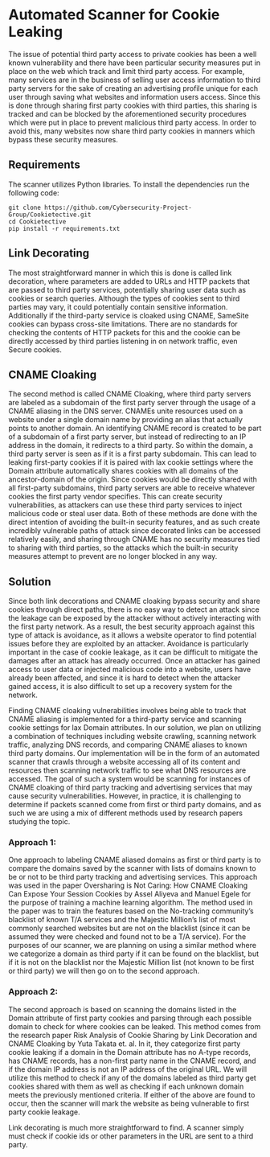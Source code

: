 # Automated Scanner for Cookie Leaking

The issue of potential third party access to private cookies has been a well known vulnerability and there have been particular security measures put in place on the web which track and limit third party access. For example, many services are in the business of selling user access information to third party servers for the sake of creating an advertising profile unique for each user through saving what websites and information users access. Since this is done through sharing first party cookies with third parties, this sharing is tracked and can be blocked by the aforementioned security procedures which were put in place to prevent malicious third party access. In order to avoid this, many websites now share third party cookies in manners which bypass these security measures.

## Requirements
The scanner utilizes Python libraries. To install the dependencies run the following code:
```
git clone https://github.com/Cybersecurity-Project-Group/Cookietective.git
cd Cookietective
pip install -r requirements.txt
```

## Link Decorating
The most straightforward manner in which this is done is called link decoration, where parameters are added to URLs and HTTP packets that are passed to third party services, potentially sharing user data such as cookies or search queries. Although the types of cookies sent to third parties may vary, it could potentially contain sensitive information. Additionally if the third-party service is cloaked using CNAME, SameSite cookies can bypass cross-site limitations. There are no standards for checking the contents of HTTP packets for this and the cookie can be directly accessed by third parties listening in on network traffic, even Secure cookies. 

## CNAME Cloaking
The second method is called CNAME Cloaking, where third party servers are labeled as a subdomain of the first party server through the usage of a CNAME aliasing in the DNS server. CNAMEs unite resources used on a website under a single domain name by providing an alias that actually points to another domain. An identifying CNAME record is created to be part of a subdomain of a first party server, but instead of redirecting to an IP address in the domain, it redirects to a third party. So within the domain, a third party server is seen as if it is a first party subdomain. This can lead to leaking first-party cookies if it is paired with lax cookie settings where the Domain attribute automatically shares cookies with all domains of the ancestor-domain of the origin. Since cookies would be directly shared with all first-party subdomains, third party servers are able to receive whatever cookies the first party vendor specifies. This can create security vulnerabilities, as attackers can use these third party services to inject malicious code or steal user data.
Both of these methods are done with the direct intention of avoiding the built-in security features, and as such create incredibly vulnerable paths of attack since decorated links can be accessed relatively easily, and sharing through CNAME has no security measures tied to sharing with third parties, so the attacks which the built-in security measures attempt to prevent are no longer blocked in any way.

## Solution

Since both link decorations and CNAME cloaking bypass security and share cookies through direct paths, there is no easy way to detect an attack since the leakage can be exposed by the attacker without actively interacting with the first party network. As a result,  the best security approach against this type of attack is avoidance, as it allows a website operator to find potential issues before they are exploited by an attacker. Avoidance is particularly important in the case of cookie leakage, as it can be difficult to mitigate the damages after an attack has already occurred. Once an attacker has gained access to user data or injected malicious code into a website, users have already been affected, and since it is hard to detect when the attacker gained access, it is also difficult to set up a recovery system for the network. 

Finding CNAME cloaking vulnerabilities involves being able to track that CNAME aliasing is implemented for a third-party service and scanning cookie settings for lax Domain attributes. In our solution, we plan on utilizing a combination of techniques including website crawling, scanning network traffic, analyzing DNS records, and comparing CNAME aliases to known third party domains. Our implementation will be in the form of an automated scanner that crawls through a website accessing all of its content and resources then scanning network traffic to see what DNS resources are accessed. The goal of such a system would be scanning for instances of CNAME cloaking of third party tracking and advertising services that may cause security vulnerabilities. However, in practice, it is challenging to determine if packets scanned come from first or third party domains, and as such we are using a mix of different methods used by research papers studying the topic.

### Approach 1:
One approach to labeling CNAME aliased domains as first or third party is to compare the domains saved by the scanner with lists of domains known to be or not to be third party tracking and advertising services. This approach was used in the paper Oversharing is Not Caring: How CNAME Cloaking Can Expose Your Session Cookies by Assel Aliyeva and Manuel Egele for the purpose of training a machine learning algorithm. The method used in the paper was to train the features based on the No-tracking community’s blacklist of known T/A services and the Majestic Million’s list of most commonly searched websites but are not on the blacklist (since it can be assumed they were checked and found not to be a T/A service). For the purposes of our scanner, we are planning on using a similar method where we categorize a domain as third party if it can be found on the blacklist, but if it is not on the blacklist nor the Majestic Million list (not known to be first or third party) we will then go on to the second approach.

### Approach 2:
The second approach is based on scanning the domains listed in the Domain attribute of first party cookies and parsing through each possible domain to check for where cookies can be leaked. This method comes from the research paper Risk Analysis of Cookie Sharing by Link Decoration and CNAME Cloaking by Yuta Takata et. al. In it, they categorize first party cookie leaking if a domain in the Domain attribute has no A-type records, has CNAME records, has a non-first party name in the CNAME record, and if the domain IP address is not an IP address of the original URL. We will utilize this method to check if any of the domains labeled as third party get cookies shared with them as well as checking if each unknown domain meets the previously mentioned criteria. If either of the above are found to occur, then the scanner will mark the website as being vulnerable to first party cookie leakage.

Link decorating is much more straightforward to find. A scanner simply must check if cookie ids or other parameters in the URL are sent to a third party.


